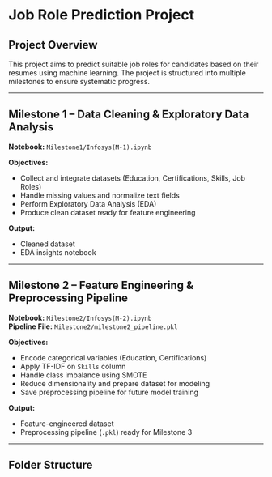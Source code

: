 # Job Role Prediction Project

## Project Overview
This project aims to predict suitable job roles for candidates based on their resumes using machine learning. The project is structured into multiple milestones to ensure systematic progress.

---

## Milestone 1 – Data Cleaning & Exploratory Data Analysis
**Notebook:** `Milestone1/Infosys(M-1).ipynb`  

**Objectives:**
- Collect and integrate datasets (Education, Certifications, Skills, Job Roles)
- Handle missing values and normalize text fields
- Perform Exploratory Data Analysis (EDA)
- Produce clean dataset ready for feature engineering

**Output:**  
- Cleaned dataset  
- EDA insights notebook  

---

## Milestone 2 – Feature Engineering & Preprocessing Pipeline
**Notebook:** `Milestone2/Infosys(M-2).ipynb`  
**Pipeline File:** `Milestone2/milestone2_pipeline.pkl`  

**Objectives:**
- Encode categorical variables (Education, Certifications)  
- Apply TF-IDF on `Skills` column  
- Handle class imbalance using SMOTE  
- Reduce dimensionality and prepare dataset for modeling  
- Save preprocessing pipeline for future model training  

**Output:**  
- Feature-engineered dataset  
- Preprocessing pipeline (`.pkl`) ready for Milestone 3  

---

## Folder Structure
